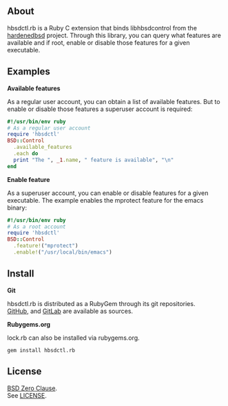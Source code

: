 ## About

hbsdctl.rb is a Ruby C extension that binds libhbsdcontrol from the
[hardenedbsd](https://hardenedbsd.org) project. Through this library,
you can query what features are available and if root, enable or disable
those features for a given executable.

## Examples

__Available features__

As a regular user account, you can obtain a list of available features.
But to enable or disable those features a superuser account is required:

``` ruby
#!/usr/bin/env ruby
# As a regular user account
require 'hbsdctl'
BSD::Control
  .available_features
  .each do
  print "The ", _1.name, " feature is available", "\n"
end
```

__Enable feature__

As a superuser account, you can enable or disable features for a given executable.
The example enables the mprotect feature for the emacs binary:

``` ruby
#!/usr/bin/env ruby
# As a root account
require 'hbsdctl'
BSD::Control
  .feature!("mprotect")
  .enable!("/usr/local/bin/emacs")
```

## Install

**Git**

hbsdctl.rb is distributed as a RubyGem through its git repositories. <br>
[GitHub](https://github.com/0x1eef/hbsdctl.rb),
and
[GitLab](https://gitlab.com/0x1eef/hbsdctl.rb)
are available as sources.

**Rubygems.org**

lock.rb can also be installed via rubygems.org.

    gem install hbsdctl.rb

## License

[BSD Zero Clause](https://choosealicense.com/licenses/0bsd/).
<br>
See [LICENSE](./LICENSE).

